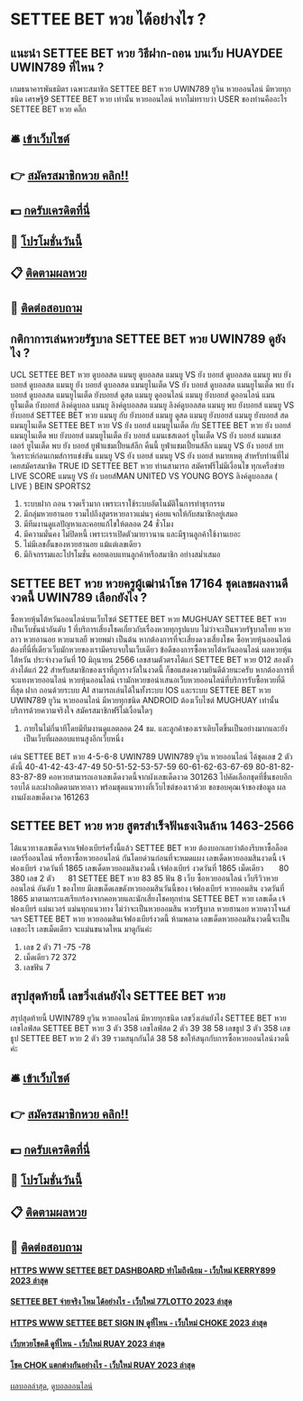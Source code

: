 # SETTEE BET หวย ได้อย่างไร ?
## แนะนำ SETTEE BET หวย วิธีฝาก-ถอน บนเว็บ HUAYDEE UWIN789 ที่ไหน ?
เกมธนาคารพันธมิตร
เฉพาะสมาชิก SETTEE BET หวย UWIN789 ยูวิน หวยออนไลน์ มีหวยทุกชนิด เศรษฐี9 SETTEE BET หวย เท่านั้น
หวยออนไลน์
หากไม่ทราบว่า USER ของท่านคืออะไร SETTEE BET หวย คลิ๊ก

## 🛎 [เข้าเว็บไซต์](https://bit.ly/3BG5bNw)
## 👉 [สมัครสมาชิกหวย คลิก!!](https://bit.ly/3BG5bNw)
## 💵 [กดรับเครดิตที่นี่](https://bit.ly/3C3mvgS)
## 👑 [โปรโมชั่นวันนี้](https://bit.ly/3C3mvgS)
## 📋 [ติดตามผลหวย](https://bit.ly/3C3mvgS)
## 📱 [ติดต่อสอบถาม](https://bit.ly/3C3mvgS)

## กติกาการเล่นหวยรัฐบาล SETTEE BET หวย UWIN789 ดูยังไง ?
UCL SETTEE BET หวย ดูบอลสด แมนยู ดูบอลสด แมนยู VS ยัง บอยส์ ดูบอลสด แมนยู พบ ยัง บอยส์ ดูบอลสด แมนยู ยัง บอยส์ ดูบอลสด แมนยูไนเต็ด VS ยัง บอยส์ ดูบอลสด แมนยูไนเต็ด พบ ยังบอยส์ ดูบอลสด แมนยูไนเต็ด ยังบอยส์ ดูสด แมนยู ดูออนไลน์ แมนยู ยังบอยส์ ดูออนไลน์ แมนยูไนเต็ด ยังบอยส์ ลิงค์ดูบอล แมนยู ลิงค์ดูบอลสด แมนยู ลิงค์ดูบอลสด แมนยู พบ ยังบอยส์ แมนยู VS ยังบอยส์ SETTEE BET หวย แมนยู กับ ยังบอยส์ แมนยู ดูสด แมนยู ยังบอยส์ แมนยู ยังบอยส์ สด แมนยูไนเต็ด SETTEE BET หวย VS ยัง บอยส์ แมนยูไนเต็ด กับ SETTEE BET หวย ยัง บอยส์ แมนยูไนเต็ด พบ ยังบอยส์ แมนยูไนเต็ด ยัง บอยส์ แมนเชสเตอร์ ยูไนเต็ด VS ยัง บอยส์ แมนเชสเตอร์ ยูไนเต็ด พบ ยัง บอยส์ ยูฟ่าแชมเปี้ยนส์ลีก คืนนี้ ยูฟ่าแชมเปี้ยนส์ลีก
แมนยู VS ยัง บอยส์
บทวิเคราะห์ก่อนเกมส์การแข่งขัน แมนยู VS ยัง บอยส์
แมนยู VS ยัง บอยส์
หมายเหตุ สำหรับท่านที่ไม่เคยสมัครสมาชิค TRUE ID SETTEE BET หวย ท่านสามารถ สมัครฟรีไม่มีเงื่อนไข ทุกเครือข่าย
LIVE SCORE แมนยู VS ยัง บอยส์MAN UNITED VS YOUNG BOYS
ลิงค์ดูบอลสด ( LIVE )
BEIN SPORTS2
1. ระบบฝาก ถอน รวดเร็วมาก เพราะเราใช้ระบบอัตโนมัติในการทำธุรกรรม
2. มีกลุ่มหวยฮานอย รวมไปถึงสูตรหวยลาวแม่นๆ ค่อยแจกให้กับสมาชิกอยู่เสมอ
3. มีทีมงานดูแลปัญหาและคอยแก้ไขให้ตลอด 24 ชั่วโมง
4. มีความมั่นคง ไม่ปิดหนี้ เพราะเราเปิดตัวมายาวนาน และมีฐานลูกค้าใช้งานเยอะ
5. ไม่มีเลขอั้นของหวยฮานอย แม้แต่เลขเดียว
6. มีกิจกรรมและโปรโมชั่น คอยตอบแทนลูกค้าหรือสมาชิก อย่างสม่ำเสมอ

## SETTEE BET หวย หวยครูผู้เฒ่านำโชค 17164 ชุดเลขผลงานดีงวดนี้ UWIN789 เลือกยังไง ?
ซื้อหวยหุ้นไต้หวันออนไลน์บนเว็บไซต์ SETTEE BET หวย MUGHUAY SETTEE BET หวย เป็นเว็บชันนำอันดับ 1 ที่บริการเสี่ยงโชคเกี่ยวกับเรื่องหวยทุกรูปแบบ ไม่ว่าจะเป็นหวยรัฐบาลไทย หวยลาว หวยอานอย หวยมาเลยื พวยพม่า เป็นต้น หากต้องการที่จะเสี่ยงดวงเสี่ยงโชค ซื้อหวยหุ้นออนไลน์ ต้องที่นี่ที่เดียวเว็บมักหวยของเรามีครบจบในเว็บเดียว
ข้อดีของการซื้อหวยไต้หวันออนไลน์
ผลหวยหุ้นไต้หวัน ประจำงวดวันที่ 10 มิถุนายน 2566 เลขสามตัวตรงได้แก่ SETTEE BET หวย 012 สองตัวล่างได้แก่ 22 สำหรับสมาชิกของเราที่ถูกรางวัลในงวดนี้ ก็ขอแสดงความยินดีด้วยนะครับ หากต้องการที่จะแทงหวยออนไลน์ หวยหุ้นออนไลน์ เรามักหวยขอนำเสนอเว็บหวยออนไลน์ที่บริการรับซื้อหวยที่ดีที่สุด ฝาก ถอนด้วยระบบ AI สามารถเล่นได้ในทั้งระบบ IOS และระบบ SETTEE BET หวย UWIN789 ยูวิน หวยออนไลน์ มีหวยทุกชนิด ANDROID ต้องเว็บไซต์ MUGHUAY เท่านั้น บริการด้วยความจริงใจ สมัครสมาชิกฟรีไม่เงื่อนใดๆ
1. ภายในไม่กี่นาทีโดยมีทีมงานดูแลตลอด 24 ชม. และลูกค้าของเราเติบโตขึ้นเป็นอย่างมากและยังเป็นเว็บที่ผลตอบแทนสูงอีกเว็บหนึ่ง

เด่น SETTEE BET หวย 4-5-6-8 UWIN789 UWIN789 ยูวิน หวยออนไลน์ ได้ชุดเลข 2 ตัว ดังนี้
40-41-42-43-47-49
50-51-52-53-57-59
60-61-62-63-67-69
80-81-82-83-87-89
คอหวยสามารถเอาเลขเด็ดงวดนี้จากผังเลขเด็ดงวด 301263 ไปคัดเลือกชุดที่ชื่นชอบอีกรอบได้ และฝากติดตามหวยลาว พร้อมชุดแนวทางที่เว็บไซต์ของเราด้วย
ขอขอบคุณเจ้าของข้อมูล
ผลงานผังเลขเด็ดงวด 161263

## SETTEE BET หวย หวย สูตรสำเร็จฟันธงเงินล้าน 1463-2566
ได้แนวทางเลขเด็ดจากเจ้ฟองเบียร์ครั้งนี้แล้ว SETTEE BET หวย ต้องบอกเลยว่าต้องรีบหาซื้อล็อตเตอร์รี่ออนไลน์ หรือหาซื้อหวยออนไลน์ กันโดยด่วนก่อนที่จะหมดแผง
เลขเด็ดหวยออมสินงวดนี้ เจ้ฟองเบียร์ งวดวันที่ 1865
เลขเด็ดหวยออมสินงวดนี้ เจ้ฟองเบียร์ งวดวันที่ 1865
เม็ดเดียว       80 380
เลข 2 ตัว      81 SETTEE BET หวย 83 85
ฟัน 8
เว็บ ซื้อหวยออนไลน์ เว็บรีวิวหวยออนไลน์ อันดับ 1 ของไทย มีเลขเด็ดเลขดังหวยออมสินวันนี้ของ เจ้ฟองเบียร์ หวยออมสิน งวดวันที่ 1865 มาตามกระแสเรียกร้องจากคอหวยและนักเสี่ยงโชคทุกท่าน SETTEE BET หวย เลขเด็ด เจ้ฟองเบียร์ แม่นเวอร์ แม่นทุกแนวทาง ไม่ว่าจะเป็นหวยออมสิน หวยรัฐบาล หวยฮานอย หวยดาวโจนส์ ฯลฯ SETTEE BET หวย หวยออมสินเจ้ฟองเบียร์งวดนี้ ห้ามพลาด เลขเด็ดหวยออมสินงวดนี้จะเป็นเลขอะไร เลขเม็ดเดียว จะแม่นขนาดไหน มาดูกันค่ะ
1. เลข 2 ตัว 71 -75 -78
2. เม็ดเดียว 72 372
3. เลขฟัน 7

## สรุปสุดท้ายนี้ เลขวิ่งเล่นยังไง SETTEE BET หวย
สรุปสุดท้ายนี้ UWIN789 ยูวิน หวยออนไลน์ มีหวยทุกชนิด เลขวิ่งเล่นยังไง SETTEE BET หวย เลขไลฟ์สด SETTEE BET หวย 3 ตัว 358
เลขไลฟ์สด 2 ตัว 39 38 58
เลขธูป 3 ตัว 358
เลขธูป SETTEE BET หวย 2 ตัว 39 รวมสนุกกันได้ 38 58
ขอให้สนุกกับการซื้อหวยออนไลน์งวดนี้ค่ะ

## 🛎 [เข้าเว็บไซต์](https://bit.ly/3BG5bNw)
## 👉 [สมัครสมาชิกหวย คลิก!!](https://bit.ly/3BG5bNw)
## 💵 [กดรับเครดิตที่นี่](https://bit.ly/3C3mvgS)
## 👑 [โปรโมชั่นวันนี้](https://bit.ly/3C3mvgS)
## 📋 [ติดตามผลหวย](https://bit.ly/3C3mvgS)
## 📱 [ติดต่อสอบถาม](https://bit.ly/3C3mvgS)

#### [HTTPS WWW SETTEE BET DASHBOARD ทำไมถึงนิยม - เว็บใหม่ KERRY899 2023 ล่าสุด](https://atom.io/themes/https%20www%20settee%20bet%20dashboard%20ทำไมถึงนิยม%20-%20เว็บใหม่%20kerry899%202023%20ล่าสุด)
#### [SETTEE BET จ่ายจริง ไหม ได้อย่างไร - เว็บใหม่ 77LOTTO 2023 ล่าสุด](https://atom.io/themes/settee%20bet%20จ่ายจริง%20ไหม%20ได้อย่างไร%20-%20เว็บใหม่%2077lotto%202023%20ล่าสุด)
#### [HTTPS WWW SETTEE BET SIGN IN ดูที่ไหน - เว็บใหม่ CHOKE 2023 ล่าสุด](https://atom.io/themes/https%20www%20settee%20bet%20sign%20in%20ดูที่ไหน%20-%20เว็บใหม่%20choke%202023%20ล่าสุด)
#### [เว็บหวยโชคดี ดูที่ไหน - เว็บใหม่ RUAY 2023 ล่าสุด](https://atom.io/themes/เว็บหวยโชคดี%20ดูที่ไหน%20-%20เว็บใหม่%20ruay%202023%20ล่าสุด)
#### [โชค CHOK แตกต่างกันอย่างไร - เว็บใหม่ RUAY 2023 ล่าสุด](https://atom.io/themes/โชค%20chok%20แตกต่างกันอย่างไร%20-%20เว็บใหม่%20ruay%202023%20ล่าสุด)

[ผลบอลล่าสุด](https://siamsport.tv "ผลบอลล่าสุด"), [ดูบอลออนไลน์](https://siamsport.tv/ดูบอลสด "ดูบอลออนไลน์")